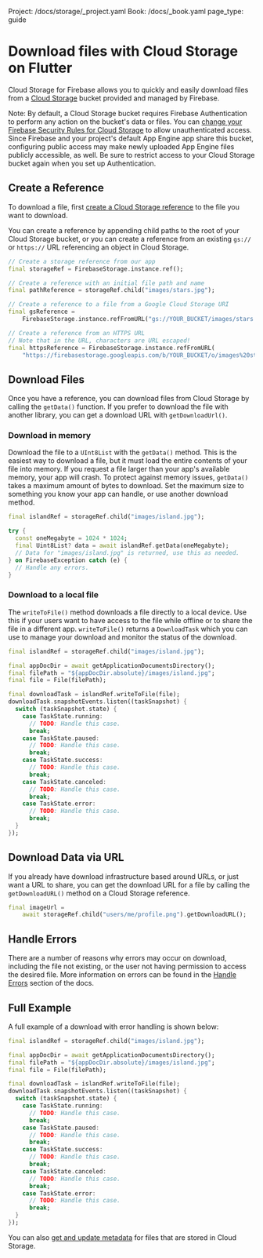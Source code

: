 Project: /docs/storage/_project.yaml
Book: /docs/_book.yaml
page_type: guide

<link rel="stylesheet" type="text/css" href="/styles/docs.css" />

# Download files with Cloud Storage on Flutter

Cloud Storage for Firebase allows you to quickly and easily download
files from a [Cloud Storage](//cloud.google.com/storage)
bucket provided and managed by Firebase.

Note: By default, a Cloud Storage bucket requires Firebase Authentication to
perform any action on the bucket's data or files. You can
[change your Firebase Security Rules for Cloud Storage](/docs/storage/security/rules-conditions#public)
to allow unauthenticated access. Since Firebase and your project's default
App Engine app share this bucket, configuring public access may make newly
uploaded App Engine files publicly accessible, as well. Be sure to restrict
access to your Cloud Storage bucket again when you set up Authentication.



## Create a Reference

To download a file, first [create a Cloud Storage reference](create-reference)
to the file you want to download.

You can create a reference by appending child paths to the root of your
Cloud Storage bucket, or you can create a reference from an existing
`gs://` or `https://` URL referencing an object in Cloud Storage.

```dart
// Create a storage reference from our app
final storageRef = FirebaseStorage.instance.ref();

// Create a reference with an initial file path and name
final pathReference = storageRef.child("images/stars.jpg");

// Create a reference to a file from a Google Cloud Storage URI
final gsReference =
    FirebaseStorage.instance.refFromURL("gs://YOUR_BUCKET/images/stars.jpg");

// Create a reference from an HTTPS URL
// Note that in the URL, characters are URL escaped!
final httpsReference = FirebaseStorage.instance.refFromURL(
    "https://firebasestorage.googleapis.com/b/YOUR_BUCKET/o/images%20stars.jpg");
```


## Download Files

Once you have a reference, you can download files from Cloud Storage
by calling the `getData()` function. If you prefer to download the file
with another library, you can get a download URL with `getDownloadUrl()`.

### Download in memory

Download the file to a `UInt8List` with the `getData()` method. This is the
easiest way to download a file, but it must load the entire contents of
your file into memory. If you request a file larger than your app's available
memory, your app will crash. To protect against memory issues, `getData()`
takes a maximum amount of bytes to download. Set the maximum size to something
you know your app can handle, or use another download method.

```dart
final islandRef = storageRef.child("images/island.jpg");

try {
  const oneMegabyte = 1024 * 1024;
  final Uint8List? data = await islandRef.getData(oneMegabyte);
  // Data for "images/island.jpg" is returned, use this as needed.
} on FirebaseException catch (e) {
  // Handle any errors.
}
```

### Download to a local file

The `writeToFile()` method downloads a file directly to a local device. Use this if
your users want to have access to the file while offline or to share the file in a
different app. `writeToFile()` returns a `DownloadTask` which you can use to manage
your download and monitor the status of the download.

```dart
final islandRef = storageRef.child("images/island.jpg");

final appDocDir = await getApplicationDocumentsDirectory();
final filePath = "${appDocDir.absolute}/images/island.jpg";
final file = File(filePath);

final downloadTask = islandRef.writeToFile(file);
downloadTask.snapshotEvents.listen((taskSnapshot) {
  switch (taskSnapshot.state) {
    case TaskState.running:
      // TODO: Handle this case.
      break;
    case TaskState.paused:
      // TODO: Handle this case.
      break;
    case TaskState.success:
      // TODO: Handle this case.
      break;
    case TaskState.canceled:
      // TODO: Handle this case.
      break;
    case TaskState.error:
      // TODO: Handle this case.
      break;
  }
});
```

## Download Data via URL

If you already have download infrastructure based around URLs, or just want
a URL to share, you can get the download URL for a file by calling the
`getDownloadURL()` method on a Cloud Storage reference.

```dart
final imageUrl =
    await storageRef.child("users/me/profile.png").getDownloadURL();
```

## Handle Errors

There are a number of reasons why errors may occur on download, including the
file not existing, or the user not having permission to access the desired file.
More information on errors can be found in the [Handle Errors](handle-errors)
section of the docs.

## Full Example

A full example of a download with error handling is shown below:

```dart
final islandRef = storageRef.child("images/island.jpg");

final appDocDir = await getApplicationDocumentsDirectory();
final filePath = "${appDocDir.absolute}/images/island.jpg";
final file = File(filePath);

final downloadTask = islandRef.writeToFile(file);
downloadTask.snapshotEvents.listen((taskSnapshot) {
  switch (taskSnapshot.state) {
    case TaskState.running:
      // TODO: Handle this case.
      break;
    case TaskState.paused:
      // TODO: Handle this case.
      break;
    case TaskState.success:
      // TODO: Handle this case.
      break;
    case TaskState.canceled:
      // TODO: Handle this case.
      break;
    case TaskState.error:
      // TODO: Handle this case.
      break;
  }
});
```

You can also [get and update metadata](file-metadata) for files that are stored
in Cloud Storage.
